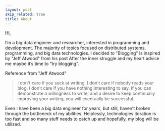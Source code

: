 ```yaml
---
layout: post
skip_related: true
title: About
---
```


Hi,

I’m a big data engineer and researcher, interested in programming and development. The majority of topics focused on distributed systems, programming, and big data technologies. I decided to "Blogging" is inspired by "Jeff Atwood" from his post After the inner struggle and my heart advice me maybe it’s time to “try blogging”. 

Reference from "Jeff Atwood"
>I don't care if you suck at writing. I don't care if nobody reads your blog. I don't care if you have nothing interesting to say. If you can demonstrate a willingness to write, and a desire to keep continually improving your writing, you will eventually be successful.

Even I have been a big data engineer for years, but still, haven’t broken through the bottleneck of my abilities. Helplessly, technologies iteration is too fast and so many stuff needs to catch up and hopefully, my blog will be utilized.

